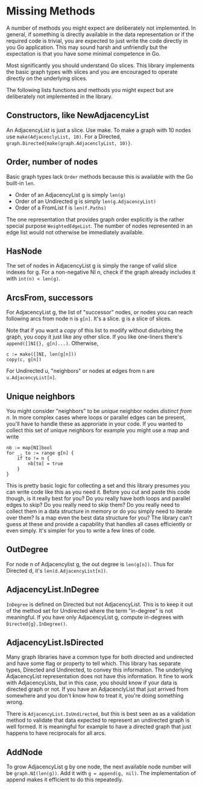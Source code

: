 # Missing Methods

A number of methods you might expect are deliberately not implemented.
In general, if something is directly available in the data representation
or if the required code is trivial, you are expected to just write the code
directly in you Go application.  This may sound harsh and unfriendly but
the expectation is that you have some minimal competence in Go.

Most significantly you should understand Go slices.  This library implements
the basic graph types with slices and you are encouraged to operate directly
on the underlying slices.

The following lists functions and methods you might expect but are deliberately
not implemented in the library.

## Constructors, like NewAdjacencyList
An AdjacencyList is just a slice.  Use make.  To make a graph with 10 nodes
use `make(AdjacenclyList, 10)`.  For a Directed,
`graph.Directed{make(graph.AdjacenclyList, 10)}`.

## Order, number of nodes
Basic graph types lack `Order` methods because this is available with the Go
built-in `len`.

- Order of an AdjacencyList g is simply `len(g)`
- Order of an Undirected g is simply `len(g.AdjacencyList)`
- Order of a FromList f is `len(f.Paths)`

The one representation that provides graph order explicitly is the rather
special purpose `WeightedEdgeList`.  The number of nodes represented in an
edge list would not otherwise be immediately available.

## HasNode
The set of nodes in AdjacencyList g is simply the range of valid slice indexes
for g.  For a non-negative NI n, check if the graph already includes it with
`int(n) < len(g)`.

## ArcsFrom, successors
For AdjacencyList g, the list of "successor" nodes, or nodes you can reach
following arcs from node n is `g[n]`.  It's a slice.  g is a slice of slices.

Note that if you want a *copy* of this list to modify without disturbing
the graph, you copy it just like any other slice.  If you like one-liners
there's `append([]NI{}, g[n]...)`.  Otherwise,

```
c := make([]NI, len(g[n]))
copy(c, g[n])
```

For Undirected u, "neighbors" or nodes at edges from n are
`u.AdjacencyList[n]`.

## Unique neighbors
You might consider "neighbors" to be *unique* neighbor nodes *distinct from n*.
In more complex cases where loops or parallel edges can be present, you'll
have to handle these as approriate in your code.  If you wanted to collect this
set of unique neighbors for example you might use a map and write

```
nb := map[NI]bool
for _, to := range g[n] {
	if to != n {
		nb[to] = true
	}
}
```

This is pretty basic logic for collecting a set and this library presumes you
can write code like this as you need it.  Before you cut and paste this code
though, is it really best for you?  Do you really have both loops and parallel
edges to skip?  Do you really need to skip them?  Do you really need to collect
them in a data structure in memory or do you simply need to iterate over them?
Is a map even the best data structure for you?  The library can't guess at
these and provide a capability that handles all cases efficiently or even
simply.  It's simpler for you to write a few lines of code.

## OutDegree
For node n of Adjacencylist g, the out degree is `len(g[n])`.  Thus for
Directed d, it's `len(d.AdjacencyList[n])`.

## AdjacencyList.InDegree
`InDegree` is defined on Directed but not AdjacencyList.  This is to keep it
out of the method set for Undirected where the term "in-degree" is not
meaningful.  If you have only AdjacencyList g, compute in-degrees with
`Directed{g}.InDegree()`.

## AdjacencyList.IsDirected
Many graph libraries have a common type for both directed and undirected
and have some flag or property to tell which.  This library has separate
types, Directed and Undirected, to convey this information.  The underlying
AdjacencyList representation does not have this information.  It fine to work
with AdjacencyLists, but in this case, you should know if your data is
directed graph or not.  If you have an AdjacenclyList that just arrived from
somewhere and you don't know how to treat it, you're doing something wrong.

There is `AdjacencyList.IsUndirected`, but this is best seen as as a validation
method to validate that data expected to represent an undirected graph is
well formed.  It is meaningful for example to have a directed graph that just
happens to have reciprocals for all arcs.

## AddNode
To grow AdjacencyList g by one node, the next available node number will be
`graph.NI(len(g))`.  Add it with `g = append(g, nil)`.  The implementation
of append makes it efficient to do this repeatedly.
